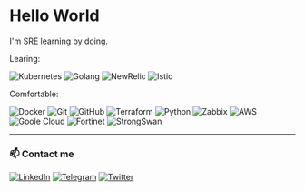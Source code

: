 # Hello World

I'm SRE learning by doing.

Learing:

![Kubernetes](https://img.shields.io/badge/-Kubernetes-3371e3?style=for-the-badge&logo=kubernetes&logoColor=white)
![Golang](https://img.shields.io/badge/-Golang-50b7e0?style=for-the-badge&logo=go&logoColor=white)
![NewRelic](https://img.shields.io/badge/-NewRelic-teal?style=for-the-badge&logo=newrelic&logoColor=white)
![Istio](https://img.shields.io/badge/-istio-#4373c7?style=for-the-badge&logo=istio&logoColor=white)


Comfortable:

![Docker](https://img.shields.io/badge/-Docker-blue?style=for-the-badge&logo=docker&logoColor=white)
![Git](https://img.shields.io/badge/-Git-red?style=for-the-badge&logo=git&logoColor=white) 
![GitHub](https://img.shields.io/badge/-GitHub-181717?style=for-the-badge&logo=github)
![Terraform](https://img.shields.io/badge/-Terraform-844fba?style=for-the-badge&logo=terraform&logoColor=white)
![Python](https://img.shields.io/badge/-Python-3776ab?style=for-the-badge&logo=python&logoColor=white)
![Zabbix](https://img.shields.io/badge/-Zabbix-red?style=for-the-badge&logo=zabbix&logoColor=white)
![AWS](https://img.shields.io/badge/-aws-ff9900?style=for-the-badge&logo=amazon&logoColor=white)
![Goole Cloud](https://img.shields.io/badge/-GoogleCloud-181717?style=for-the-badge&logo=googlecloud)
![Fortinet](https://img.shields.io/badge/-Fortigate-red?style=for-the-badge&logo=fortinet&logoColor=white)
![StrongSwan](https://img.shields.io/badge/-StrongSwan-red?style=for-the-badge&logo=strongswan&logoColor=white)

---
### 📫 Contact me

[![LinkedIn](https://img.shields.io/badge/LinkedIn-Aurelio_Malheiros-%234518f?color=%234518f5&logo=linkedin&logoColor=%2523403d3d&style=for-the-badge)](https://www.linkedin.com/in/aurelio-malheiros-944835127/)
[![Telegram](https://img.shields.io/badge/Telegram-Aurelio_Malheiros-%234518f?color=%234518f5&logo=telegram&logoColor=%2523403d3d&style=for-the-badge)](https://t.me/AurelioMalheiros)
[![Twitter](https://img.shields.io/badge/Twitter-Aurelio_Malheiros-%234518f?color=%234518f5&logo=twitter&logoColor=%2523403d3d&style=for-the-badge)](https://twitter.com/BrocadoDasIdeia)

